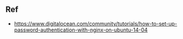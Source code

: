## Ref
- https://www.digitalocean.com/community/tutorials/how-to-set-up-password-authentication-with-nginx-on-ubuntu-14-04